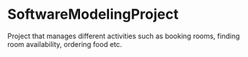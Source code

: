 # SoftwareModelingProject 
Project that manages different activities such as booking rooms, finding room availability, ordering food etc.
